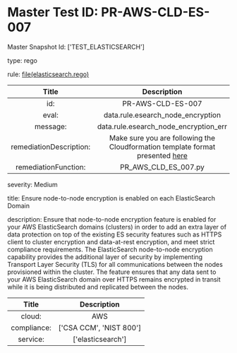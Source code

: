 



# Master Test ID: PR-AWS-CLD-ES-007


Master Snapshot Id: ['TEST_ELASTICSEARCH']

type: rego

rule: [file(elasticsearch.rego)]  
  
  
  
  

|Title|Description|
| :---: | :---: |
|id: |PR-AWS-CLD-ES-007|
|eval: |data.rule.esearch_node_encryption|
|message: |data.rule.esearch_node_encryption_err|
|remediationDescription: |Make sure you are following the Cloudformation template format presented <a href='https://docs.aws.amazon.com/AWSCloudFormation/latest/UserGuide/aws-resource-elasticsearch-domain.html#cfn-elasticsearch-domain-nodetonodeencryptionoptions' target='_blank'>here</a>|
|remediationFunction: |PR_AWS_CLD_ES_007.py|


severity: Medium

title: Ensure node-to-node encryption is enabled on each ElasticSearch Domain

description: Ensure that node-to-node encryption feature is enabled for your AWS ElasticSearch domains (clusters) in order to add an extra layer of data protection on top of the existing ES security features such as HTTPS client to cluster encryption and data-at-rest encryption, and meet strict compliance requirements. The ElasticSearch node-to-node encryption capability provides the additional layer of security by implementing Transport Layer Security (TLS) for all communications between the nodes provisioned within the cluster. The feature ensures that any data sent to your AWS ElasticSearch domain over HTTPS remains encrypted in transit while it is being distributed and replicated between the nodes.  
  
  

|Title|Description|
| :---: | :---: |
|cloud: |AWS|
|compliance: |['CSA CCM', 'NIST 800']|
|service: |['elasticsearch']|



[file(elasticsearch.rego)]: https://github.com/prancer-io/prancer-compliance-test/tree/master/aws/cloud/elasticsearch.rego

